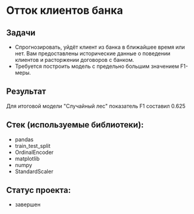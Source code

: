 # Отток клиентов банка

## Задачи
+ Спрогнозировать, уйдёт клиент из банка в ближайшее время или нет. Вам предоставлены исторические данные о поведении клиентов и расторжении договоров с банком. 
+ Требуется построить модель с предельно большим значением F1-меры.

## Результат
Для итоговой модели "Случайный лес" показатель F1 составил 0.625

## Стек (используемые библиотеки):
+ pandas
+ train_test_split
+ OrdinalEncoder
+ matplotlib
+ numpy
+ StandardScaler

## Статус проекта: 
+ завершен